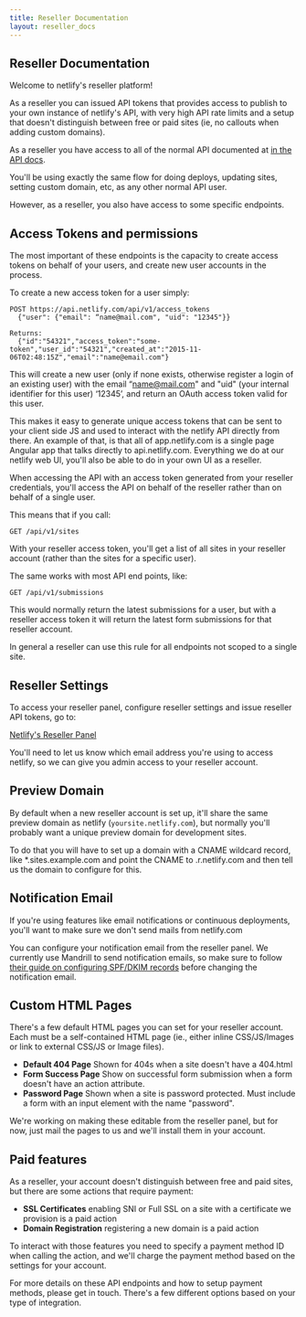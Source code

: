```yaml
---
title: Reseller Documentation
layout: reseller_docs
---
```


## Reseller Documentation

Welcome to netlify's reseller platform!

As a reseller you can issued API tokens that provides access to publish to your own instance of netlify's API, with very high API rate limits and a setup that doesn't distinguish between free or paid sites (ie, no callouts when adding custom domains).

As a reseller you have access to all of the normal API documented at [in the API docs](/docs/api).

You'll be using exactly the same flow for doing deploys, updating sites, setting custom domain, etc, as any other normal API user.

However, as a reseller, you also have access to some specific endpoints.

## Access Tokens and permissions

The most important of these endpoints is the capacity to create access tokens on behalf of your users, and create new user accounts in the process.

To create a new access token for a user simply:

    POST https://api.netlify.com/api/v1/access_tokens
      {"user": {"email": “name@mail.com", "uid": "12345"}}

    Returns:
      {"id":"54321","access_token":"some-token","user_id":"54321","created_at":"2015-11-06T02:48:15Z","email":"name@email.com"}

This will create a new user (only if none exists, otherwise register a login of an existing user) with the email “name@mail.com" and "uid" (your internal identifier for this user) ‘12345’, and return an OAuth access token valid for this user.

This makes it easy to generate unique access tokens that can be sent to your client side JS and used to interact with the netlify API directly from there. An example of that, is that all of app.netlify.com is a single page Angular app that talks directly to api.netlify.com. Everything we do at our netlify web UI, you'll also be able to do in your own UI as a reseller.

When accessing the API with an access token generated from your reseller credentials, you'll access the API on behalf of the reseller rather than on behalf of a single user.

This means that if you call:

    GET /api/v1/sites

With your reseller access token, you'll get a list of all sites in your reseller account (rather than the sites for a specific user).

The same works with most API end points, like:

    GET /api/v1/submissions

This would normally return the latest submissions for a user, but with a reseller access token it will return the latest form submissions for that reseller account.

In general a reseller can use this rule for all endpoints not scoped to a single site.

## Reseller Settings

To access your reseller panel, configure reseller settings and issue reseller API tokens, go to:

[Netlify's Reseller Panel](https://app.netlify.com/resellers)

You'll need to let us know which email address you're using to access netlify, so we can give you admin access to your reseller account.

## Preview Domain

By default when a new reseller account is set up, it'll share the same preview domain as netlify (`yoursite.netlify.com`), but normally you'll probably want a unique preview domain for development sites.

To do that you will have to set up a domain with a CNAME wildcard record, like \*.sites.example.com and point the CNAME to <reseller-name>.r.netlify.com and then tell us the domain to configure for this.

## Notification Email

If you're using features like email notifications or continuous deployments, you'll want to make sure we don't send mails from netlify.com

You can configure your notification email from the reseller panel. We currently use Mandrill to send notification emails, so make sure to follow [their guide on configuring SPF/DKIM records](https://mandrill.zendesk.com/hc/en-us/articles/205582267-About-SPF-and-DKIM) before changing the notification email.


## Custom HTML Pages

There's a few default HTML pages you can set for your reseller account. Each must be a self-contained HTML page (ie., either inline CSS/JS/Images or link to external CSS/JS or Image files).

* **Default 404 Page** Shown for 404s when a site doesn't have a 404.html
* **Form Success Page** Show on successful form submission when a form doesn't have an action attribute.
* **Password Page** Shown when a site is password protected. Must include a form with an input element with the name "password".

We're working on making these editable from the reseller panel, but for now, just mail the pages to us and we'll install them in your account.

## Paid features

As a reseller, your account doesn't distinguish between free and paid sites, but there are some actions that require payment:

* **SSL Certificates** enabling SNI or Full SSL on a site with a certificate we provision is a paid action
* **Domain Registration** registering a new domain is a paid action

To interact with those features you need to specify a payment method ID when calling the action, and we'll charge the payment method based on the settings for your account.

For more details on these API endpoints and how to setup payment methods, please get in touch. There's a few different options based on your type of integration.
